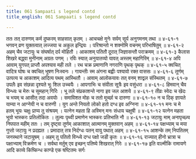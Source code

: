 ```yaml
---
title: 061 Sampaati s legend contd
title_english: 061 Sampaati s legend contd

---
```

<div class="audioEmbed"  caption="श्रीराम-हरिसीताराममूर्ति-घनपाठिभ्यां वचनम्" src="https://archive.org/download/Ramayana-recitation-Sriram-harisItArAmamUrti-Ghanapaati-v2/Kanda_4/Kanda_4_KSK-061-Sampaati_s_legend_[contd.].mp3"></div>
ततः तत् दारुणम् कर्म दुष्करम् साहसात् कृतम् ।  
आचचक्षे मुनेः सर्वम् सूर्य अनुगमनम् तथा ॥ ४-६१-१  
भगवन् व्रण युक्तत्वात् लज्जया च अकुल इन्द्रियः ।  
परिश्रान्तो न शक्नोमि वचनम् परिभाषितुम् ॥ ४-६१-२  
अहम् चैव जटायुः च संघर्षात् दर्प मोहितौ ।  
आकाशम् पतितौ दूरात् जिज्ञासन्तौ पराक्रमम् ॥ ४-६१-३  
कैलास शिखरे बद्ध्वा मुनीनाम् अग्रतः पणम् ।  
रविः स्यात् अनुयातव्यो यावत् अस्तम् महागिरिम् ॥ ४-६१-४  
अपि आवाम् युगपत् प्राप्तौ अपश्याव मही तले ।  
रथ चक्र प्रमाणानि नगराणि पृथक् पृथक् ॥ ४-६१-५  
क्वचित् वादित्र घोषः च क्वचित् भूषण निःस्वनः ।  
गायन्तीः स्म अंगना बह्वीः पश्यावो रक्त वाससः ॥ ४-६१-६  
तूर्णम् उत्पत्य च आकाशम् आदित्य पथम् आस्थितौ ।  
आवाम् आलोकयावः तत् वनम् शाद्वल संस्थितम् ॥ ४-६१-७  
उपलैः इव संछन्ना दृश्यते भूः शिल उच्चयैः ।  
आपगाभिः च संवीता सूत्रैः इव वसुंधरा ॥ ४-६१-८  
हिमवान् चैव विन्ध्यः च मेरुः च सुमहान् गिरिः ।  
भू तले संप्रकाशन्ते नागा इव जल आशये ॥ ४-६१-९  
तीव्रः स्वेदः च खेदः च भयम् च आसीत् तदा अवयोः ।  
समाविशत मोहः च ततो मूर्च्छा च दारुणा ॥ ४-६१-१०  
न च दिक् ज्ञायते याम्या न आग्नेयी न च वारुणी ।  
युग अन्ते नियतो लोको हतो दग्ध इव अग्निना ॥ ४-६१-११  
मनः च मे हतम् भूयः चक्षुः प्राप्य तु संश्रयम् ।  
यत्नेन महता हि अस्मिन् मनः संधाय चक्षुषी ॥ ४-६१-१२  
यत्नेन महता भूयो भास्करः प्रतिलोकितः ।  
तुल्यः पृथ्वी प्रमाणेन भास्करः प्रतिभाति नौ ॥ ४-६१-१३  
जटायुः माम् अनापृच्छ्य निपपात महीम् ततः ।  
तम् दृष्ट्वा तूर्णम् आकाशात् आत्मानम् मुक्तवान् अहम् ॥ ४-६१-१४  
पक्षभ्याम् च मया गुप्तो जटायुः न प्रदह्यत ।  
प्रमादात् तत्र निर्दग्धः पतन् वायु पथात् अहम् ॥ ४-६१-१५  
आशन्के तम् निपतितम् जनस्थाने जटायुषम् ।  
अहम् तु पतितो विन्ध्ये दग्ध पक्षो जडी कृतः ॥ ४-६१-१६  
राज्यात् हीनो भ्रात्रा च पक्षाभ्याम् विक्रमेण च ।  
सर्वथा मर्तुम् एव इच्छन् पतिष्ये शिखरात् गिरेः ॥ ४-६१-१७  
इति वाल्मीकि रामायणे आदि काव्ये किष्किन्ध काण्डे एक षष्टितमः सर्गः